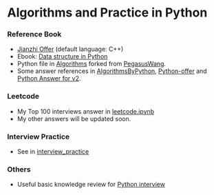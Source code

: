 # Algorithms and Practice in Python

### Reference Book
+ [Jianzhi Offer](剑指offer_第二版.pdf) (default language: C++)
+ Ebook: [Data structure in Python](https://python-data-structures-and-algorithms.readthedocs.io/zh/latest/)
+ Python file in [Algorithms](./algorithms) forked from [PegasusWang](https://github.com/PegasusWang/python_data_structures_and_algorithms).
+ Some answer references in [AlgorithmsByPython](https://github.com/Jack-Lee-Hiter/AlgorithmsByPython), [Python-offer](https://github.com/JushuangQiao/Python-Offer) and [Python Answer for v2](https://www.cnblogs.com/yanmk/p/9130681.html).

### Leetcode
+ My Top 100 interviews answer in [leetcode.ipynb](./leetcode/leetcode.ipynb)
+ My other answers will be updated soon.

### Interview Practice
+ See in [interview_practice](./interview_practice/) 

### Others
+ Useful basic knowledge review for [Python interview](https://github.com/taizilongxu/interview_python)
